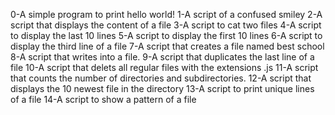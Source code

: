0-A simple program to print hello world!
1-A script of a confused smiley
2-A script that displays the content of a file 
3-A script to cat two files
4-A script to display the last 10 lines
5-A script to display the first 10 lines
6-A script to display the third line of a file
7-A script that creates a file named best school
8-A script that writes into a file.
9-A  script that duplicates the last line of a file
10-A script that delets all regular files with the extensions .js
11-A script that counts the number of directories and subdirectories.
12-A script that displays the 10 newest file in the directory
13-A script to print unique lines of a file
14-A script to show a pattern of a file 
